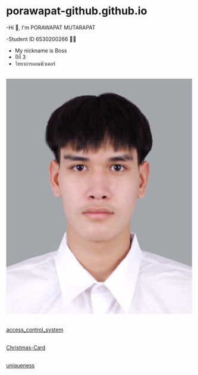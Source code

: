 # porawapat-github.github.io

-Hi 👋, I'm PORAWAPAT MUTARAPAT

-Student ID 6530200266 🧑‍🎓

  - My nickname is Boss 
  - ปีที่ 3
  - วิทยาการคอมพิวเตอร์

<br>![picture](/Img/ME.jpg)<br>

<br>[access_control_system](access-control-system.md)<br>

<br>[Christmas-Card](Christmas-Card.md)<br>

<br>[uniqueness](uniqueness.md)<br>

